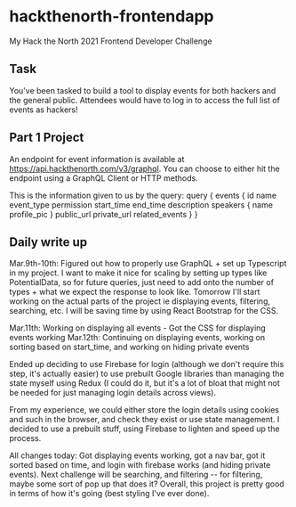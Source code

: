 # hackthenorth-frontendapp
My Hack the North 2021 Frontend Developer Challenge

## Task
You've been tasked to build a tool to display events for both hackers and the general public. Attendees would have to log in to access the full list of events as hackers!

## Part 1 Project
An endpoint for event information is available at https://api.hackthenorth.com/v3/graphql. You can choose to either hit the endpoint using a GraphQL Client or HTTP methods.

This is the information given to us by the query:
query {
  events {
    id
    name
    event_type
    permission
    start_time
    end_time
    description
    speakers {
      name
      profile_pic
    }
    public_url
    private_url
    related_events
  }
}

## Daily write up
Mar.9th-10th: Figured out how to properly use GraphQL + set up Typescript in my project. I want to make it nice for scaling by setting up types like PotentialData, so for future queries, just need to add onto the number of types + what we expect the response to look like. Tomorrow I'll start working on the actual parts of the project ie displaying events, filtering, searching, etc. I will be saving time by using React Bootstrap for the CSS.

Mar.11th: Working on displaying all events - Got the CSS for displaying events working
Mar.12th: Continuing on displaying events, working on sorting based on start_time, and working on hiding private events

Ended up deciding to use Firebase for login (although we don't require this step, it's actually easier) to use prebuilt Google libraries than managing the state myself using Redux (I could do it, but it's a lot of bloat that might not be needed for just managing login details across views).

From my experience, we could either store the login details using cookies and such in the browser, and check they exist or use state management. I decided to use a prebuilt stuff, using Firebase to lighten and speed up the process.

All changes today: Got displaying events working, got a nav bar, got it sorted based on time, and login with firebase works (and hiding private events). Next challenge will be searching, and filtering -- for filtering, maybe some sort of pop up that does it? Overall, this project is pretty good in terms of how it's going (best styling I've ever done).